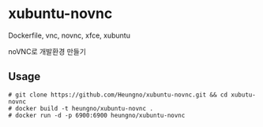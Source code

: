 # xubuntu-novnc
Dockerfile, vnc, novnc, xfce, xubuntu

noVNC로 개발환경 만들기


## Usage
    
    # git clone https://github.com/Heungno/xubuntu-novnc.git && cd xubutu-novnc 
    # docker build -t heungno/xubuntu-novnc .
    # docker run -d -p 6900:6900 heungno/xubuntu-novnc


